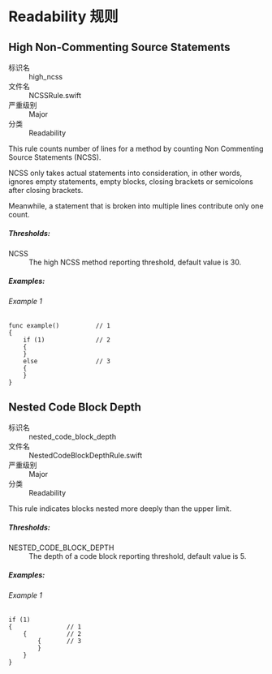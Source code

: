 # Readability 规则

## High Non-Commenting Source Statements

<dl>
<dt>标识名</dt>
<dd>high_ncss</dd>
<dt>文件名</dt>
<dd>NCSSRule.swift</dd>
<dt>严重级别</dt>
<dd>Major</dd>
<dt>分类</dt>
<dd>Readability</dd>
</dl>

This rule counts number of lines for a method by
counting Non Commenting Source Statements (NCSS).

NCSS only takes actual statements into consideration,
in other words, ignores empty statements, empty blocks,
closing brackets or semicolons after closing brackets.

Meanwhile, a statement that is broken into multiple lines contribute only one count.

##### Thresholds:

<dl>
<dt>NCSS</dt>
<dd>The high NCSS method reporting threshold, default value is 30.</dd>
</dl>

##### Examples:

###### Example 1

```
func example()          // 1
{
    if (1)              // 2
    {
    }
    else                // 3
    {
    }
}
```


## Nested Code Block Depth

<dl>
<dt>标识名</dt>
<dd>nested_code_block_depth</dd>
<dt>文件名</dt>
<dd>NestedCodeBlockDepthRule.swift</dd>
<dt>严重级别</dt>
<dd>Major</dd>
<dt>分类</dt>
<dd>Readability</dd>
</dl>

This rule indicates blocks nested more deeply than the upper limit.

##### Thresholds:

<dl>
<dt>NESTED_CODE_BLOCK_DEPTH</dt>
<dd>The depth of a code block reporting threshold, default value is 5.</dd>
</dl>

##### Examples:

###### Example 1

```
if (1)
{               // 1
    {           // 2
        {       // 3
        }
    }
}
```
